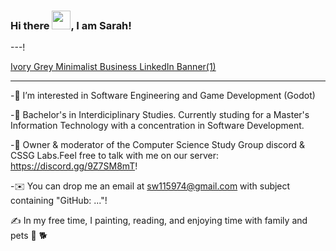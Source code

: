 
### Hi there <img src="https://raw.githubusercontent.com/MartinHeinz/MartinHeinz/master/wave.gif" width="30px">, I am Sarah!



---!

[Ivory Grey Minimalist Business LinkedIn Banner(1)](https://user-images.githubusercontent.com/83520578/162101751-da56bb05-9fc8-454d-aa49-eed832776a13.png)



---

-👀 I’m interested in Software Engineering and Game Development (Godot) 

-🧮 Bachelor's in Interdiciplinary Studies. Currently studing for a Master's Information Technology with a concentration in Software Development.

-💬  Owner & moderator of the Computer Science Study Group discord & CSSG Labs.Feel free to talk with me on our server: https://discord.gg/9Z7SM8mT!

-✉️  You can drop me an email at sw115974@gmail.com with subject containing "GitHub: ..."! 

✍️  In my free time, I painting, reading, and enjoying time with family and pets 🦜 🐕



<!---
andromedamoon-stack/andromedamoon-stack is a ✨ special ✨ repository because its `README.md` (this file) appears on your GitHub profile.
You can click the Preview link to take a look at your changes.
--->
